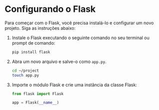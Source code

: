 # Configurando o Flask

Para começar com o Flask, você precisa instalá-lo e configurar um novo projeto. Siga as instruções abaixo:

1. Instale o Flask executando o seguinte comando no seu terminal ou prompt de comando:

   ```bash
   pip install flask
   ```

2. Abra um novo arquivo e salve-o como `app.py`.

   ```bash
   cd ~/project
   touch app.py
   ```

3. Importe o módulo Flask e crie uma instância da classe Flask:

   ```python
   from flask import Flask

   app = Flask(__name__)
   ```
